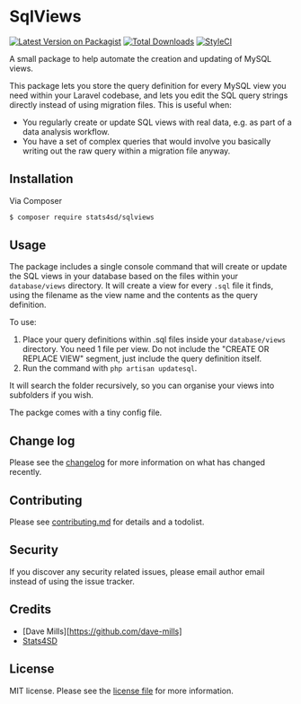 # SqlViews

[![Latest Version on Packagist][ico-version]][link-packagist]
[![Total Downloads][ico-downloads]][link-downloads]
[![StyleCI][ico-styleci]][link-styleci]

A small package to help automate the creation and updating of MySQL views.

This package lets you store the query definition for every MySQL view you need within your Laravel codebase, and lets you edit the SQL query strings directly instead of using migration files. This is useful when:

  - You regularly create or update SQL views with real data, e.g. as part of a data analysis workflow.
  - You have a set of complex queries that would involve you basically writing out the raw query within a migration file anyway.


## Installation

Via Composer

``` bash
$ composer require stats4sd/sqlviews
```

## Usage

The package includes a single console command that will create or update the SQL views in your database based on the files within your `database/views` directory. It will create a view for every `.sql` file it finds, using the filename as the view name and the contents as the query definition.

To use:
1. Place your query definitions within .sql files inside your `database/views` directory. You need 1 file per view. Do not include the "CREATE OR REPLACE VIEW" segment, just include the query definition itself.
2. Run the command with `php artisan updatesql`.


It will search the folder recursively, so you can organise your views into subfolders if you wish.

The packge comes with a tiny config file.




## Change log

Please see the [changelog](changelog.md) for more information on what has changed recently.


## Contributing

Please see [contributing.md](contributing.md) for details and a todolist.

## Security

If you discover any security related issues, please email author email instead of using the issue tracker.

## Credits

- [Dave Mills][https://github.com/dave-mills]
- [Stats4SD][link-contributors]

## License

MIT license. Please see the [license file](license.md) for more information.

[ico-version]: https://img.shields.io/packagist/v/stats4sd/laravel-sql-views?style=flat-square
[ico-downloads]: https://img.shields.io/packagist/dt/stats4sd/laravel-sql-views?style=flat-square

[ico-styleci]: https://github.styleci.io/repos/248978421/shield

[link-packagist]: https://packagist.org/packages/stats4sd/laravel-sql-views
[link-downloads]: https://packagist.org/packages/stats4sd/laravel-sql-views
[link-styleci]: https://github.styleci.io/repos/248978421
[link-author]: https://github.com/stats4sd
[link-contributors]: https://github.com/stats4sd
